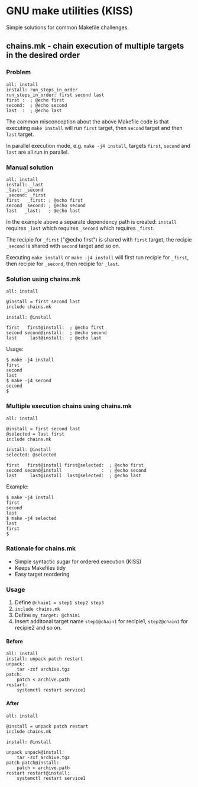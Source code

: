 # GNU make utilities (KISS)

Simple solutions for common Makefile challenges.


## chains.mk - chain execution of multiple targets in the desired order

### Problem

```
all: install
install: run_steps_in_order
run_steps_in_order: first second last
first :  ; @echo first
second:  ; @echo second
last  :  ; @echo last
```
The common misconception about the above Makefile code is that executing `make install` will run `first` target, then `second` target and then `last` target.

In parallel execution mode, e.g. `make -j4 install`, targets `first`, `second` and `last` are all run in parallel.

### Manual solution

```
all: install
install: _last
_last: _second
_second: _first
first   _first: ; @echo first
second _second: ; @echo second
last   _last:   ; @echo last
```
In the example above a separate dependency path is created: `install` requires `_last` which requires `_second` which requires `_first`.

The recipie for `_first` ("@echo first") is shared with `first` target, the recipie `_second` is shared with `second` target and so on.

Executing `make install` or `make -j4 install` will first run recipie for `_first`, then recipie for `_second`, then recipie for `_last`.


### Solution using chains.mk

```
all: install

@install = first second last
include chains.mk

install: @install

first   first@install:  ; @echo first
second second@install:  ; @echo second
last     last@install:  ; @echo last
```
Usage:
```
$ make -j4 install
first
second
last
$ make -j4 second
second
$
```

### Multiple execution chains using chains.mk

```
all: install

@install = first second last
@selected = last first
include chains.mk

install: @install
selected: @selected

first   first@install first@selected:  ; @echo first
second second@install               :  ; @echo second
last     last@install  last@selected:  ; @echo last
```
Example:
```
$ make -j4 install
first
second
last
$ make -j4 selected
last
first
$
```

### Rationale for chains.mk

- Simple syntactic sugar for ordered execution (KISS)
- Keeps Makefiles tidy
- Easy target reordering

### Usage

1. Define `@chain1 = step1 step2 step3`
2. `include chains.mk`
3. Define `my_target: @chain1`
4. Insert additonal target name `step1@chain1` for recipie1, `step2@chain1` for recipie2 and so on.

#### Before
```
all: install
install: unpack patch restart
unpack:
    tar -zxf archive.tgz
patch:
    patch < archive.path
restart:
    systemctl restart service1
```
#### After
```
all: install

@install = unpack patch restart
include chains.mk

install: @install

unpack unpack@install:
    tar -zxf archive.tgz
patch patch@install:
    patch < archive.path
restart restart@install:
    systemctl restart service1
```
